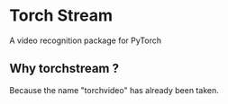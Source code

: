 # Torch Stream

A video recognition package for PyTorch

## Why torchstream ?

Because the name "torchvideo" has already been taken.
